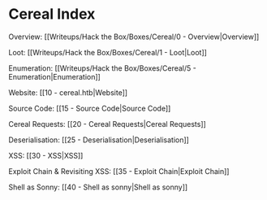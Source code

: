 # Cereal Index

Overview: [[Writeups/Hack the Box/Boxes/Cereal/0 - Overview|Overview]]

Loot: [[Writeups/Hack the Box/Boxes/Cereal/1 - Loot|Loot]]

Enumeration: [[Writeups/Hack the Box/Boxes/Cereal/5 - Enumeration|Enumeration]]

Website: [[10 - cereal.htb|Website]]

Source Code: [[15 - Source Code|Source Code]]

Cereal Requests: [[20 - Cereal Requests|Cereal Requests]]

Deserialisation: [[25 - Deserialisation|Deserialisation]]

XSS: [[30 - XSS|XSS]]

Exploit Chain & Revisiting XSS: [[35 - Exploit Chain|Exploit Chain]]

Shell as Sonny: [[40 - Shell as sonny|Shell as sonny]]